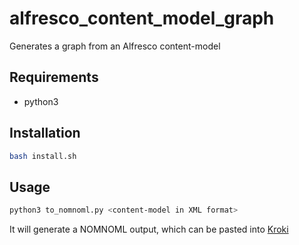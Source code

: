 # alfresco_content_model_graph
Generates a graph from an Alfresco content-model

## Requirements
* python3

## Installation
```bash
bash install.sh
```

## Usage
```bash
python3 to_nomnoml.py <content-model in XML format>
```

It will generate a NOMNOML output, which can be pasted into [Kroki](https://kroki.io)
